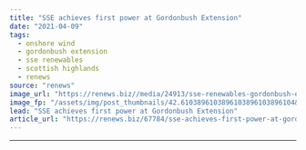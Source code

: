 ```yaml
---
title: "SSE achieves first power at Gordonbush Extension"
date: "2021-04-09"
tags: 
  - onshore wind
  - gordonbush extension
  - sse renewables
  - scottish highlands
  - renews
source: "renews"
image_url: "https://renews.biz//media/24913/sse-renewables-gordonbush-extension.jpg?mode=crop&width=770&heightratio=0.6103896103896103896103896104&slimmage=true"
image_fp: "/assets/img/post_thumbnails/42.6103896103896103896103896104&slimmage=true"
lead: "SSE achieves first power at Gordonbush Extension"
article_url: "https://renews.biz/67784/sse-achieves-first-power-at-gordonbush-extension/"
---
```


---
